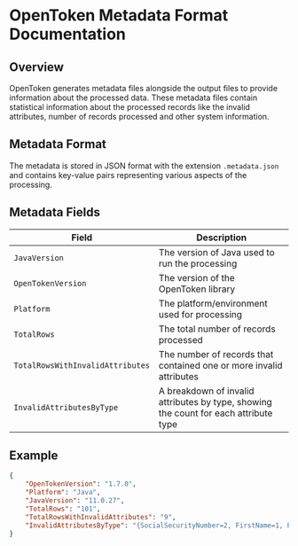 # OpenToken Metadata Format Documentation

## Overview

OpenToken generates metadata files alongside the output files to provide information about the processed data. These metadata files contain statistical information about the processed records like the invalid attributes, number of records processed and other system information.

## Metadata Format

The metadata is stored in JSON format with the extension `.metadata.json` and contains key-value pairs representing various aspects of the processing.

## Metadata Fields

| Field | Description |
|-------|-------------|
| `JavaVersion` | The version of Java used to run the processing |
| `OpenTokenVersion` | The version of the OpenToken library |
| `Platform` | The platform/environment used for processing |
| `TotalRows` | The total number of records processed |
| `TotalRowsWithInvalidAttributes` | The number of records that contained one or more invalid attributes |
| `InvalidAttributesByType` | A breakdown of invalid attributes by type, showing the count for each attribute type |

## Example

```json
{
    "OpenTokenVersion": "1.7.0",
    "Platform": "Java",
    "JavaVersion": "11.0.27",
    "TotalRows": "101",
    "TotalRowsWithInvalidAttributes": "9",
    "InvalidAttributesByType": "{SocialSecurityNumber=2, FirstName=1, PostalCode=1, LastName=2, BirthDate=3}"
}